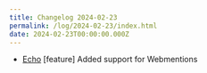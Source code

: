 ```yaml
---
title: Changelog 2024-02-23
permalink: /log/2024-02-23/index.html
date: 2024-02-23T00:00:00.000Z
---
```


- [Echo](https://echo.rknight.me) [feature] Added support for Webmentions
